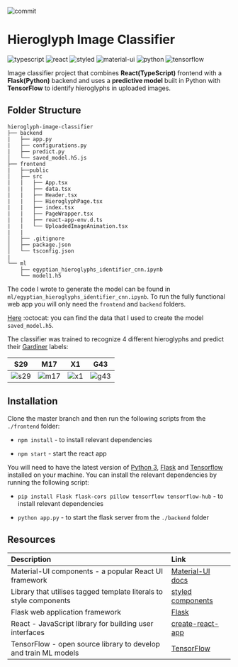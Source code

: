 ![commit](https://img.shields.io/github/last-commit/XandraV/hieroglyph-image-classifier?color=cyan)


# Hieroglyph Image Classifier

![typescript](https://img.shields.io/badge/-TypeScript-007ACC?style=flat-square&logo=typescript&logoColor=white)
![react](https://img.shields.io/badge/-React-45b8d8?style=flat-square&logo=react&logoColor=white)
![styled](https://img.shields.io/badge/-Styled_Components-db7092?style=flat-square&logo=styled-components&logoColor=white)
![material-ui](https://img.shields.io/badge/-MaterialUI-0081CB?style=flat-square&logo=material-ui&logoColor=white)
![python](https://img.shields.io/badge/-Python-3776AB?style=flat-square&logo=python&logoColor=white)
![tensorflow](https://img.shields.io/badge/-Tensorflow-FF6F00?style=flat-square&logo=Tensorflow&logoColor=white)

Image classifier project that combines **React(TypeScript)** frontend with a **Flask(Python)** backend and uses a **predictive model** built in Python with **TensorFlow** to identify hieroglyphs in uploaded images.

## **Folder Structure**
```
hieroglyph-image-classifier
├── backend
|   ├── app.py
|   ├── configurations.py
|   ├── predict.py
│   └── saved_model.h5.js
├── frontend
|   ├──public
│   ├── src
|   |   ├── App.tsx
|   |   ├── data.tsx
|   |   ├── Header.tsx
|   |   ├── HieroglyphPage.tsx
|   |   ├── index.tsx
|   |   ├── PageWrapper.tsx
|   |   ├── react-app-env.d.ts
|   |   └── UploadedImageAnimation.tsx
|   |
│   ├── .gitignore      
│   ├── package.json          
│   └── tsconfig.json
|       
└── ml
    ├── egyptian_hieroglyphs_identifier_cnn.ipynb
    └── model1.h5
```
The code I wrote to generate the model can be found in `ml/egyptian_hieroglyphs_identifier_cnn.ipynb`. To run the fully functional web app you will only need the `frontend` and `backend` folders.

[Here](https://github.com/morrisfranken/glyphreader) :octocat: you can find the data that I used to create the model `saved_model.h5`.

The classifier was trained to recognize 4 different hieroglyphs and predict their [Gardiner](https://en.wikipedia.org/wiki/Gardiner%27s_sign_list) labels:

**S29** | **M17** | **X1** | **G43**
| - | - | - | - |
![s29](https://hieroglyphidentifier.s3.eu-west-2.amazonaws.com/S29.png) | ![m17](https://hieroglyphidentifier.s3.eu-west-2.amazonaws.com/M17.png) | ![x1](https://hieroglyphidentifier.s3.eu-west-2.amazonaws.com/X1.png) | ![g43](https://hieroglyphidentifier.s3.eu-west-2.amazonaws.com/G43.png)

## **Installation**

Clone the master branch and then run the following scripts from the `./frontend` folder:

- `npm install` - to install relevant dependencies

- `npm start` - start the react app

You will need to have the latest version of [Python 3](https://www.python.org/downloads/), [Flask](https://flask.palletsprojects.com/en/1.1.x/installation/) and [Tensorflow](https://www.tensorflow.org/install/) installed on your machine.
You can install the relevant dependencies by running the following script:
- `pip install Flask flask-cors pillow tensorflow tensorflow-hub` - to install relevant dependencies

- `python app.py` - to start the flask server from the `./backend` folder

## Resources

| Description                                                        | Link                                                                      |
| :----------------------------------------------------------------- | :------------------------------------------------------------------------ |
| Material-UI components - a popular React UI framework              | [Material-UI docs](https://material-ui.com/getting-started/installation/) |
| Library that utilises tagged template literals to style components | [styled components](https://styled-components.com/)                       |
| Flask web application framework                                    | [Flask](https://flask.palletsprojects.com/en/1.1.x/)                      |
| React - JavaScript library for building user interfaces            | [create-react-app](https://github.com/facebook/create-react-app)          |
|TensorFlow - open source library to develop and train ML models| [TensorFlow](https://www.tensorflow.org/) 

